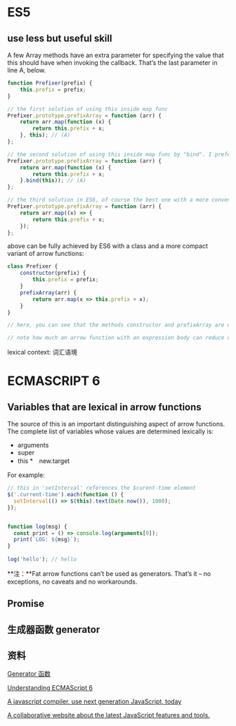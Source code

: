 # ES5

## use less but useful skill

A few Array methods have an extra parameter for specifying the value that this should have when invoking the callback. That’s the last parameter in line A, below.

```javascript
function Prefixer(prefix) {
    this.prefix = prefix;
}

// the first solution of using this inside map func 
Prefixer.prototype.prefixArray = function (arr) {
    return arr.map(function (x) {
        return this.prefix + x;
    }, this); // (A)
};

// the second solution of using this inside map func by "bind". I prefer the first one in ES5.
Prefixer.prototype.prefixArray = function (arr) {
    return arr.map(function (x) {
        return this.prefix + x;
    }.bind(this)); // (A)
};

// the third solution in ES6, of course the best one with a more convenient syntax.
Prefixer.prototype.prefixArray = function (arr) {
    return arr.map((x) => {
        return this.prefix + x;
    });
};
```

above can be fully achieved by ES6 with a class and a more compact variant of arrow functions:

```javascript
class Prefixer {
	constructor(prefix) {
		this.prefix = prefix;
	}
	prefixArray(arr) {
		return arr.map(x => this.prefix + x);
	}
}

// here, you can see that the methods constructor and prefixArray are defined using new, more compact ES6 syntax that also works in object literals.

// note how much an arrow function with an expression body can reduce verbosity |vēbasēti|.
```

lexical context: 词汇语境


# ECMASCRIPT 6


## Variables that are lexical in arrow functions

The source of this is an important distinguishing aspect of arrow functions.
The complete list of variables whose values are determined lexically is:

* arguments
* super
* this
*　new.target

For example:

```javascript
// this in 'setInterval' references the $curent-time element 
$('.current-time').each(function () {
  setInterval(() => $(this).text(Date.now()), 1000);
});


function log(msg) {
  const print = () => console.log(arguments[0]);
  print(`LOG: ${msg}`);
}
 
log('hello'); // hello
```

**注：**Fat arrow functions can’t be used as generators. That’s it – no exceptions, no caveats and no workarounds.


## Promise


## 生成器函数 generator

## 资料
[Generator 函数](http://es6.ruanyifeng.com/#docs/generator)

[Understanding ECMAScript 6](https://leanpub.com/understandinges6/read/)

[A javascript compiler, use next generation JavaScript, today](http://babeljs.io/)

[A collaborative website about the latest JavaScript features and tools.](http://jsrocks.org/)